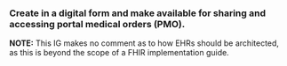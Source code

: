 
### Create in a digital form and make available for sharing and accessing portal medical orders (PMO).


**NOTE:** This IG makes no comment as to how EHRs should be architected, as this is beyond the scope of a FHIR implementation guide.

<!-- <img src="./patient_story_1a.png" alt="Patient Story 1a" style="width: 100%; float: none; align: middle;"/>
<br clear="all" /> -->
